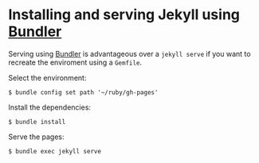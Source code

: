 

# Installing and serving Jekyll using [Bundler](https://bundler.io/)

Serving using [Bundler](https://bundler.io/) is advantageous
over a `jekyll serve` if you want to recreate the enviroment
using a `Gemfile`.

Select the environment:
```
$ bundle config set path '~/ruby/gh-pages'
```

Install the dependencies:
```
$ bundle install
```

Serve the pages:
```
$ bundle exec jekyll serve
```
